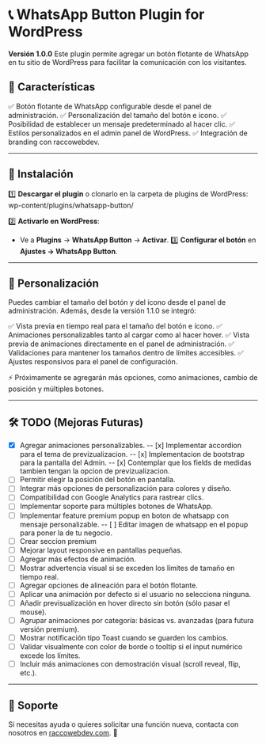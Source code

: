 # 📞 WhatsApp Button Plugin for WordPress

**Versión 1.0.0**
Este plugin permite agregar un botón flotante de WhatsApp en tu sitio de WordPress para facilitar la comunicación con los visitantes.

## 🚀 Características

✅ Botón flotante de WhatsApp configurable desde el panel de administración.
✅ Personalización del tamaño del botón e icono.
✅ Posibilidad de establecer un mensaje predeterminado al hacer clic.
✅ Estilos personalizados en el admin panel de WordPress.
✅ Integración de branding con raccowebdev.

---

## 📌 Instalación

1️⃣ **Descargar el plugin** o clonarlo en la carpeta de plugins de WordPress:
wp-content/plugins/whatsapp-button/

2️⃣ **Activarlo en WordPress**:

- Ve a **Plugins** → **WhatsApp Button** → **Activar**.
  3️⃣ **Configurar el botón** en **Ajustes → WhatsApp Button**.

---

## 🎨 Personalización

Puedes cambiar el tamaño del botón y del icono desde el panel de administración.
Además, desde la versión 1.1.0 se integró:

✅ Vista previa en tiempo real para el tamaño del botón e ícono.
✅ Animaciones personalizables tanto al cargar como al hacer hover.
✅ Vista previa de animaciones directamente en el panel de administración.
✅ Validaciones para mantener los tamaños dentro de límites accesibles.
✅ Ajustes responsivos para el panel de configuración.

⚡ Próximamente se agregarán más opciones, como animaciones, cambio de posición y múltiples botones.

---

## 🛠️ TODO (Mejoras Futuras)

- [x] Agregar animaciones personalizables.
      -- [x] Implementar accordion para el tema de previzualizacion.
      -- [x] Implementacion de bootstrap para la pantalla del Admin.
      -- [x] Contemplar que los fields de medidas tambien tengan la opcion de previzualizacion.
- [ ] Permitir elegir la posición del botón en pantalla.
- [ ] Integrar más opciones de personalización para colores y diseño.
- [ ] Compatibilidad con Google Analytics para rastrear clics.
- [ ] Implementar soporte para múltiples botones de WhatsApp.
- [ ] Implementar feature premium popup en boton de whatsapp con mensaje personalizable.
      -- [ ] Editar imagen de whatsapp en el popup para poner la de tu negocio.
- [ ] Crear seccion premium
- [ ] Mejorar layout responsive en pantallas pequeñas.
- [ ] Agregar más efectos de animación.
- [ ] Mostrar advertencia visual si se exceden los límites de tamaño en tiempo real.
- [ ] Agregar opciones de alineación para el botón flotante.
- [ ] Aplicar una animación por defecto si el usuario no selecciona ninguna.
- [ ] Añadir previsualización en hover directo sin botón (sólo pasar el mouse).
- [ ] Agrupar animaciones por categoría: básicas vs. avanzadas (para futura versión premium).
- [ ] Mostrar notificación tipo Toast cuando se guarden los cambios.
- [ ] Validar visualmente con color de borde o tooltip si el input numérico excede los límites.
- [ ] Incluir más animaciones con demostración visual (scroll reveal, flip, etc.).

---

## 📩 Soporte

Si necesitas ayuda o quieres solicitar una función nueva, contacta con nosotros en [raccowebdev.com](https://www.raccowebdev.com). 🚀
